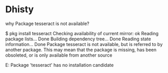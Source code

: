 # Dhisty
why Package tesseract is not available?


$ pkg install tesseract
Checking availability of current mirror: ok
Reading package lists... Done
Building dependency tree... Done
Reading state information... Done
Package tesseract is not available, but is referred to by another package.
This may mean that the package is missing, has been obsoleted, or
is only available from another source

E: Package 'tesseract' has no installation candidate
